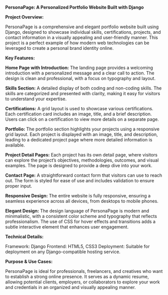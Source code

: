 **PersonaPage: A Personalized Portfolio Website Built with Django**

**Project Overview:**

PersonaPage is a comprehensive and elegant portfolio website built using Django, designed to showcase individual skills, certifications, projects, and contact information in a visually appealing and user-friendly manner. This project is a perfect example of how modern web technologies can be leveraged to create a personal brand identity online.

**Key Features:**

**Home Page with Introduction:**
The landing page provides a welcoming introduction with a personalized message and a clear call to action. The design is clean and professional, with a focus on typography and layout.

**Skills Section:**
A detailed display of both coding and non-coding skills. The skills are categorized and presented with clarity, making it easy for visitors to understand your expertise.

**Certifications:**
A grid layout is used to showcase various certifications. Each certification card includes an image, title, and a brief description. Users can click on a certification to view more details on a separate page.

**Portfolio:**
The portfolio section highlights your projects using a responsive grid layout. Each project is displayed with an image, title, and description, leading to a dedicated project page where more detailed information is available.

**Project Detail Pages:**
Each project has its own detail page, where visitors can explore the project’s objectives, methodologies, outcomes, and visual examples. The page is designed to provide a deep dive into your work.

**Contact Page:**
A straightforward contact form that visitors can use to reach out. The form is styled for ease of use and includes validation to ensure proper input.

**Responsive Design:**
The entire website is fully responsive, ensuring a seamless experience across all devices, from desktops to mobile phones.

**Elegant Design:**
The design language of PersonaPage is modern and minimalistic, with a consistent color scheme and typography that reflects professionalism. The use of CSS for hover effects and transitions adds a subtle interactive element that enhances user engagement.

**Technical Details:**

Framework: Django
Frontend: HTML5, CSS3
Deployment: Suitable for deployment on any Django-compatible hosting service.

**Purpose & Use Cases:**

PersonaPage is ideal for professionals, freelancers, and creatives who want to establish a strong online presence. It serves as a dynamic resume, allowing potential clients, employers, or collaborators to explore your work and credentials in an organized and visually appealing manner.
